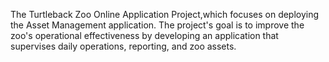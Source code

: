 The Turtleback Zoo Online Application Project,which focuses on deploying the Asset Management application. The project's goal is to improve the zoo's operational effectiveness by developing an application that supervises daily operations, reporting, and zoo assets.
